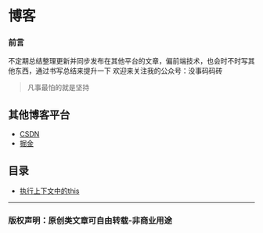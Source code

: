 # 博客

### 前言
不定期总结整理更新并同步发布在其他平台的文章，偏前端技术，也会时不时写其他东西，通过书写总结来提升一下
欢迎来关注我的公众号：没事码码砖

> 凡事最怕的就是坚持

## 其他博客平台
- [CSDN](https://blog.csdn.net/LuoLuoDie)
- [掘金](https://juejin.im/user/598c1ffa5188257d592e4e5d)

## 目录
- [执行上下文中的this](https://github.com/liuzlzuil/blog/issues/1)


---
### 版权声明：原创类文章可自由转载-非商业用途
